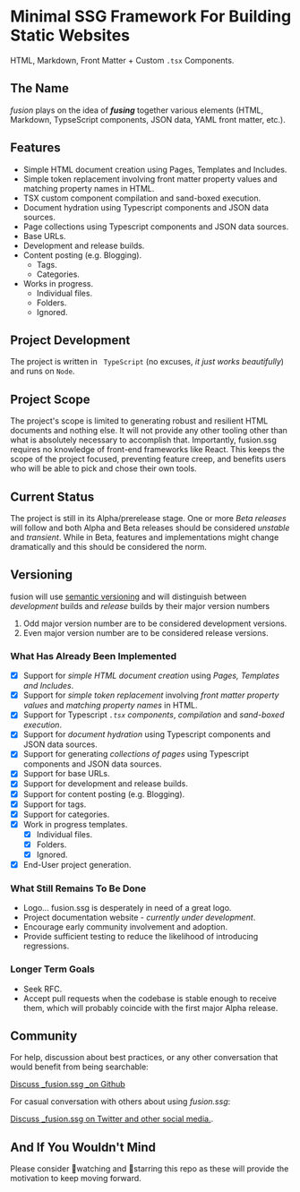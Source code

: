 <!-- <br> -->
<!-- <br> -->
<!-- <div align=center> -->
<!--     <img src="github/readmeheader.png" alt="README Header"> -->
<!-- </div> -->
<!-- <br> -->
<!-- <hr color="grey"> -->
<!-- <br> -->

# Minimal SSG Framework For Building Static Websites

HTML, Markdown, Front Matter + Custom `.tsx` Components.

## The Name

_fusion_ plays on the idea of **_fusing_** together various elements (HTML, Markdown, TypseScript components, JSON data, YAML front matter, etc.).

## Features

- Simple HTML document creation using Pages, Templates and Includes.
- Simple token replacement involving front matter property values and matching property names in HTML.
- TSX custom component compilation and sand-boxed execution.
- Document hydration using Typescript components and JSON data sources.
- Page collections using Typescript components and JSON data sources.
- Base URLs.
- Development and release builds.
- Content posting (e.g. Blogging).
  - Tags.
  - Categories.
- Works in progress.
  - Individual files.
  - Folders.
  - Ignored.

## Project Development

The project is written in ` TypeScript` (no excuses, _it just works beautifully_) and runs on `Node`.

## Project Scope
The project's scope is limited to generating robust and resilient HTML documents and nothing else. It will not provide any other tooling other than what is absolutely necessary to accomplish that. Importantly, fusion.ssg requires no knowledge of front-end frameworks like React. This keeps the scope of the project focused, preventing feature creep, and benefits users who will be able to pick and chose their own tools.

## Current Status

The project is still in its Alpha/prerelease stage. One or more _Beta releases_ will follow and both Alpha and Beta releases should be considered _unstable_ and _transient_. While in Beta, features and implementations might change dramatically and this should be considered the norm.

## Versioning

fusion will use [semantic versioning](https://semver.org/) and will distinguish between _development_ builds and _release_ builds by their major version numbers
  1. Odd major version number are to be considered development versions.
  1. Even major version number are to be considered release versions.

### What Has Already Been Implemented

- [X] Support for _simple HTML document creation_ using _Pages, Templates and Includes_.
- [X] Support for _simple token replacement_ involving _front matter property values_ and _matching property names_ in HTML.
- [X] Support for Typescript _`.tsx` components_, _compilation_ and _sand-boxed execution_.
- [X]  Support for _document hydration_ using Typescript components and JSON data sources.
- [X] Support for generating _collections of pages_ using Typescript components and JSON data sources.
- [X] Support for base URLs.
- [X] Support for development and release builds.
- [X]  Support for content posting (e.g. Blogging).
  - [X] Support for tags.
  - [X] Support for categories.
- [X] Work in progress templates.
  - [X] Individual files.
  - [X] Folders.
  - [X] Ignored.
- [X] End-User project generation.

### What Still Remains To Be Done

- Logo... fusion.ssg is desperately in need of a great logo.
- Project documentation website - _currently under development_.
- Encourage early community involvement and adoption.
- Provide sufficient testing to reduce the likelihood of introducing regressions.

### Longer Term Goals

- Seek RFC.
- Accept pull requests when the codebase is stable enough to receive them, which will probably coincide with the first major Alpha release.

## Community

For help, discussion about best practices, or any other conversation that would benefit from being searchable:

[Discuss _fusion.ssg _on Github](https://github.com/4awpawz/fusion.ssg/discussions)

For casual conversation with others about using _fusion.ssg_:

[Discuss _fusion.ssg on Twitter and other social media.](https://twitter.com).

## And If You Wouldn't Mind

Please consider 👀watching and 🌟starring this repo as these will provide the motivation to keep moving forward.
